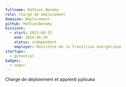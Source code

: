 ```yaml
---
fullname: Mathieu Bonamy
role: Chargé de déploiement
domaine: Déploiement
github: MathieuBonamy
missions:
  - start: 2022-08-25
    end: 2024-06-29
    status: independent
    employer: Ministère de la Transition énergétique
startups:
  - potentiel
badges:
  - segur
---
```



Chargé de déploiement et apprenti jujitsuka
